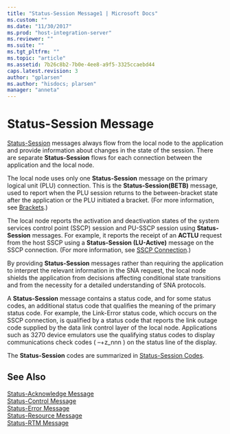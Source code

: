 ```yaml
---
title: "Status-Session Message1 | Microsoft Docs"
ms.custom: ""
ms.date: "11/30/2017"
ms.prod: "host-integration-server"
ms.reviewer: ""
ms.suite: ""
ms.tgt_pltfrm: ""
ms.topic: "article"
ms.assetid: 7b26c8b2-7b0e-4ee8-a9f5-3325ccaebd44
caps.latest.revision: 3
author: "gplarsen"
ms.author: "hisdocs; plarsen"
manager: "anneta"
---
```

# Status-Session Message
[Status-Session](./status-session2.md) messages always flow from the local node to the application and provide information about changes in the state of the session. There are separate **Status-Session** flows for each connection between the application and the local node.  
  
 The local node uses only one **Status-Session** message on the primary logical unit (PLU) connection. This is the **Status-Session(BETB)** message, used to report when the PLU session returns to the between-bracket state after the application or the PLU initiated a bracket. (For more information, see [Brackets](../core/brackets1.md).)  
  
 The local node reports the activation and deactivation states of the system services control point (SSCP) session and PU-SSCP session using **Status-Session** messages. For example, it reports the receipt of an **ACTLU** request from the host SSCP using a **Status-Session (LU-Active)** message on the SSCP connection. (For more information, see [SSCP Connection](../core/sscp-connection1.md).)  
  
 By providing **Status-Session** messages rather than requiring the application to interpret the relevant information in the SNA request, the local node shields the application from decisions affecting conditional state transitions and from the necessity for a detailed understanding of SNA protocols.  
  
 A **Status-Session** message contains a status code, and for some status codes, an additional status code that qualifies the meaning of the primary status code. For example, the Link-Error status code, which occurs on the SSCP connection, is qualified by a status code that reports the link outage code supplied by the data link control layer of the local node. Applications such as 3270 device emulators use the qualifying status codes to display communications check codes ( –+z_nnn ) on the status line of the display.  
  
 The **Status-Session** codes are summarized in [Status-Session Codes](../core/status-session-codes1.md).  
  
## See Also  
 [Status-Acknowledge Message](../core/status-acknowledge-message1.md)   
 [Status-Control Message](../core/status-control-message1.md)   
 [Status-Error Message](../core/status-error-message1.md)   
 [Status-Resource Message](../core/status-resource-message1.md)   
 [Status-RTM Message](../core/status-rtm-message1.md)